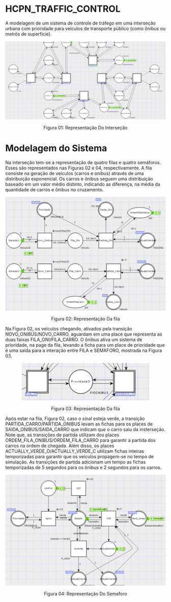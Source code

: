 # HCPN_TRAFFIC_CONTROL
A modelagem de um sistema de controle de tráfego em uma interseção urbana com prioridade para veículos de transporte público (como ônibus ou metrôs de superfície). 

<p align="center">
  <img src="https://github.com/Danilo0liveira/HCPN_TRAFFIC_CONTROL/blob/main/figures/visao_geral.jpg?raw=true" alt="Logo" width="800"/>
</p>

<p align="center">Figura 01: Representação Do Interseção</p>


# Modelagem do Sistema


Na interseção tem-se a representação de quatro filas e quatro semáforos. Esses são representados nas Figuras 02 e 04, respectivamente. A fila consiste na geração de veículos (carros e onibus) através de uma distribuição exponencial. Os carros e ônibus seguem uma distribuição baseado em um valor médio distinto, indicando as diferença, na média da quantidade de carros e ônibus no cruzamento. 

<p align="center">
  <img src="https://github.com/Danilo0liveira/HCPN_TRAFFIC_CONTROL/blob/main/figures/fila_semaforo.png?raw=true" alt="Logo" width="800"/>
</p>

<p align="center">Figura 02: Representação Da fila</p>


Na Figura 02, os veículos chegando, ativados pela transição NOVO_ONIBUS/NOVO_CARRO, aguardam em uma place que representa as duas faixas FILA_ONI/FILA_CARRO. O ônibus ativa um sistema de prioridade, na page da fila, levando a ficha para um place de prioridade que é uma saída para a interação entre FILA e SEMAFORO, mostrada na Figura 03.

<p align="center">
  <img src="https://github.com/Danilo0liveira/HCPN_TRAFFIC_CONTROL/blob/main/figures/interacao_prioridade.png?raw=true" alt="Logo" width="400"/>
</p>

<p align="center">Figura 03: Representação Da fila</p>

Após estar na fila, Figura 02, caso o sinal esteja verde, a transição PARTIDA_CARRO/PARTIDA_ONIBUS levam as fichas para os places de SAIDA_ONIBUS/SAIDA_CARRO que indicam que o carro saiu da insterseção. Note que, as transições de partida utilizam dos places ORDEM_FILA_ONIBUS/ORDEM_FILA_CARRO para garantir a partida dos carros na ordem de chegada. Além disso, os places ACTUALLY_VERDE_O/ACTUALLY_VERDE_C utilizam fichas inteiras temporizadas para garantir que os veículos propagem-se no tempo de simulação. As transições de partida adicionam um tempo as fichas temporizadas de 5 segundos para os ônibus e 2 segundos para os carros.

<p align="center">
  <img src="https://github.com/Danilo0liveira/HCPN_TRAFFIC_CONTROL/blob/main/figures/semaforo.png?raw=true" alt="Logo" width="800"/>
</p>

<p align="center">Figura 04: Representação Do Semaforo</p>




